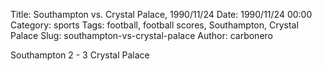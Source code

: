 Title: Southampton vs. Crystal Palace, 1990/11/24
Date: 1990/11/24 00:00
Category: sports
Tags: football, football scores, Southampton, Crystal Palace
Slug: southampton-vs-crystal-palace
Author: carbonero


Southampton 2 - 3 Crystal Palace
